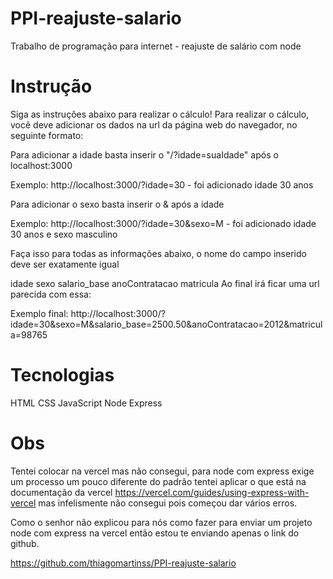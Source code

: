 # PPI-reajuste-salario
Trabalho de programação para internet - reajuste de salário com node

# Instrução

Siga as instruções abaixo para realizar o cálculo!
Para realizar o cálculo, você deve adicionar os dados na url da página web do navegador, no seguinte formato:

Para adicionar a idade basta inserir o "/?idade=suaIdade" após o localhost:3000

Exemplo: http://localhost:3000/?idade=30 - foi adicionado idade 30 anos

Para adicionar o sexo basta inserir o & após a idade

Exemplo: http://localhost:3000/?idade=30&sexo=M - foi adicionado idade 30 anos e sexo masculino

Faça isso para todas as informações abaixo, o nome do campo inserido deve ser exatamente igual

idade
sexo
salario_base
anoContratacao
matricula
Ao final irá ficar uma url parecida com essa:

Exemplo final: http://localhost:3000/?idade=30&sexo=M&salario_base=2500.50&anoContratacao=2012&matricula=98765

# Tecnologias

HTML
CSS
JavaScript
Node
Express

# Obs
Tentei colocar na vercel mas não consegui, para node com express exige um processo um pouco diferente do padrão
tentei aplicar o que está na documentação da vercel https://vercel.com/guides/using-express-with-vercel
mas infelismente não consegui pois começou dar vários erros. 

Como o senhor não explicou para nós como fazer para enviar um projeto node com express
na vercel então estou te enviando apenas o link do github.

https://github.com/thiagomartinss/PPI-reajuste-salario
